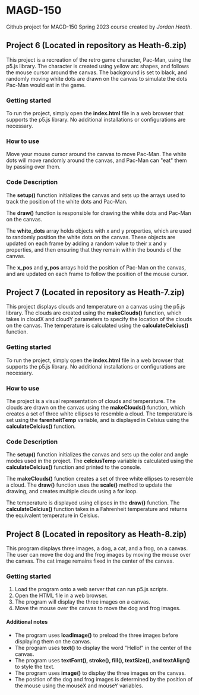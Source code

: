 # MAGD-150
Github project for MAGD-150 Spring 2023 course created by _Jordan Heath_.
## Project 6 (Located in repository as Heath-6.zip)
This project is a recreation of the retro game character, Pac-Man, using the p5.js library. The character is created using yellow arc shapes, and follows the mouse cursor around the canvas. The background is set to black, and randomly moving white dots are drawn on the canvas to simulate the dots Pac-Man would eat in the game.
### Getting started
To run the project, simply open the **index.html** file in a web browser that supports the p5.js library. No additional installations or configurations are necessary.
### How to use
Move your mouse cursor around the canvas to move Pac-Man. The white dots will move randomly around the canvas, and Pac-Man can "eat" them by passing over them.
### Code Description
The **setup()** function initializes the canvas and sets up the arrays used to track the position of the white dots and Pac-Man.

The **draw()** function is responsible for drawing the white dots and Pac-Man on the canvas.

The **white_dots** array holds objects with x and y properties, which are used to randomly position the white dots on the canvas. These objects are updated on each frame by adding a random value to their x and y properties, and then ensuring that they remain within the bounds of the canvas.

The **x_pos** and **y_pos** arrays hold the position of Pac-Man on the canvas, and are updated on each frame to follow the position of the mouse cursor.

## Project 7 (Located in repository as Heath-7.zip)
This project displays clouds and temperature on a canvas using the p5.js library. The clouds are created using the **makeClouds()** function, which takes in cloudX and cloudY parameters to specify the location of the clouds on the canvas. The temperature is calculated using the **calculateCelcius()** function.
### Getting started
To run the project, simply open the **index.html** file in a web browser that supports the p5.js library. No additional installations or configurations are necessary.
### How to use
The project is a visual representation of clouds and temperature. The clouds are drawn on the canvas using the **makeClouds()** function, which creates a set of three white ellipses to resemble a cloud. The temperature is set using the **farenheitTemp** variable, and is displayed in Celsius using the **calculateCelcius()** function.
### Code Description
The **setup()** function initializes the canvas and sets up the color and angle modes used in the project. The **celciusTemp** variable is calculated using the **calculateCelcius()** function and printed to the console.

The **makeClouds()** function creates a set of three white ellipses to resemble a cloud. The **draw()** function uses the **scale()** method to update the drawing, and creates multiple clouds using a for loop.

The temperature is displayed using ellipses in the **draw()** function. The **calculateCelcius()** function takes in a Fahrenheit temperature and returns the equivalent temperature in Celsius.

## Project 8 (Located in repository as Heath-8.zip)
This program displays three images, a dog, a cat, and a frog, on a canvas. The user can move the dog and the frog images by moving the mouse over the canvas. The cat image remains fixed in the center of the canvas.
### Getting started
1. Load the program onto a web server that can run p5.js scripts.
2. Open the HTML file in a web browser.
3. The program will display the three images on a canvas.
4. Move the mouse over the canvas to move the dog and frog images.
#### Additional notes
- The program uses **loadImage()** to preload the three images before displaying them on the canvas.
- The program uses **text()** to display the word "Hello!" in the center of the canvas.
- The program uses **textFont(), stroke(), fill(), textSize(), and textAlign()** to style the text.
- The program uses **image()** to display the three images on the canvas.
- The position of the dog and frog images is determined by the position of the mouse using the mouseX and mouseY variables.
